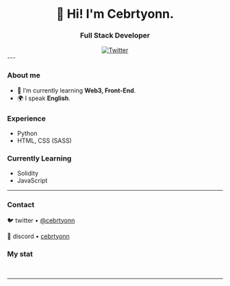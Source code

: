 <div id="header" align="center">
    <h1>👋 Hi! I'm Cebrtyonn.</h1>
    <h3>Full Stack Developer</h3>
</div>

<div id="socials" align="center">
  <a href="https://twitter.com/cebrtyonn">
    <img src="https://img.shields.io/badge/Twitter-blue?style=for-the-badge&logo=twitter&logoColor=white" alt="Twitter"/>
  </a>
</div>
---

### About me
- 🌱 I’m currently learning **Web3, Front-End**.
- 🌍 I speak **English**.

### Experience
- Python
- HTML, CSS (SASS)

### Currently Learning
- Solidity
- JavaScript
---

### Contact

🐦 twitter • [@cebrtyonn](https://cebrtyonn/twitter)  

💬 discord • [cebrtyonn](https://cebrtyonn/discord)

### My stat

<div id="stat" align="center">
    <img src="https://github-profile-summary-cards.vercel.app/api/cards/profile-details?username=cebrtyonn&theme=github_dark" alt=""/>
    <img src="https://github-profile-summary-cards.vercel.app/api/cards/most-commit-language?username=cebrtyonn&theme=github_dark" alt=""/>
    <img src="https://github-profile-summary-cards.vercel.app/api/cards/stats?username=cebrtyonn&theme=github_dark" alt=""/>
</div>

---
